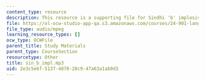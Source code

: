 ```yaml
---
content_type: resource
description: This resource is a supporting file for Sindhi 'b' implosive.
file: https://ol-ocw-studio-app-qa.s3.amazonaws.com/courses/24-901-language-and-its-structure-i-phonology-fall-2010/2e3c5e6f5137487028c947a63a1ab9d3_sin_b_impl.mp3
file_type: audio/mpeg
learning_resource_types: []
ocw_type: OCWFile
parent_title: Study Materials
parent_type: CourseSection
resourcetype: Other
title: sin_b_impl.mp3
uid: 2e3c5e6f-5137-4870-28c9-47a63a1ab9d3
---
```

